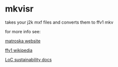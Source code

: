 # mkvisr

takes your j2k mxf files and converts them to ffv1 mkv

for more info see:

[matroska website](https://matroska.org/)

[ffv1 wikipedia](https://en.wikipedia.org/wiki/FFV1)

[LoC sustainability docs](https://www.loc.gov/preservation/digital/formats/fdd/video_fdd.shtml)
